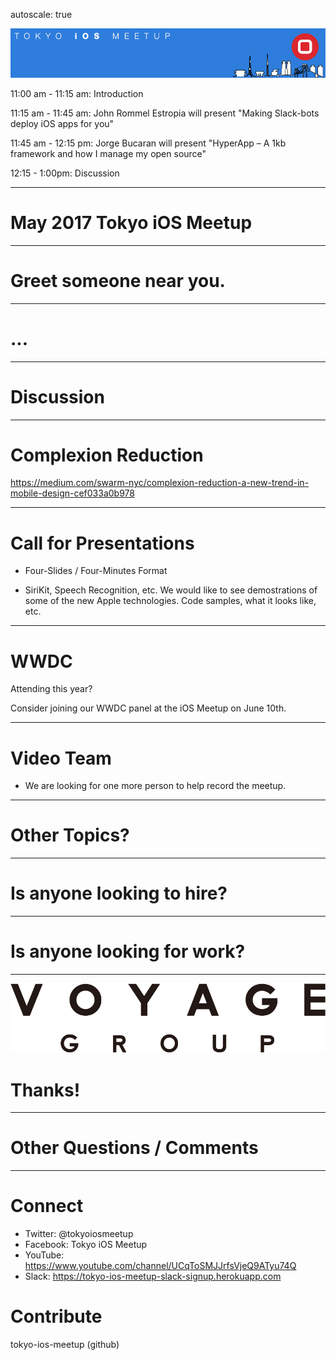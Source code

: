 autoscale: true

![inline](logo.png)

11:00 am - 11:15 am: Introduction

11:15 am - 11:45 am: John Rommel Estropia will present "Making Slack-bots deploy iOS apps for you"

11:45 am - 12:15 pm: Jorge Bucaran will present "HyperApp – A 1kb framework and how I manage my open source"

12:15 - 1:00pm: Discussion

---

# May 2017 Tokyo iOS Meetup

---

# Greet someone near you.

---

# ...

---

# Discussion

---

# Complexion Reduction

https://medium.com/swarm-nyc/complexion-reduction-a-new-trend-in-mobile-design-cef033a0b978

---
# Call for Presentations

- Four-Slides / Four-Minutes Format

- SiriKit, Speech Recognition, etc.  We would like to see demostrations of some of the new Apple technologies.  Code samples, what it looks like, etc.

---

# WWDC

Attending this year?

Consider joining our WWDC panel at the iOS Meetup on June 10th.

---

# Video Team

- We are looking for one more person to help record the meetup.

---

# Other Topics?

---

# Is anyone looking to hire?

---

# Is anyone looking for work?

---

![inline 100%](voyage-group-logo.png)

# Thanks!

---

# Other Questions / Comments

---

# Connect

- Twitter: @tokyoiosmeetup
- Facebook: Tokyo iOS Meetup
- YouTube: https://www.youtube.com/channel/UCqToSMJJrfsVjeQ9ATyu74Q
- Slack: https://tokyo-ios-meetup-slack-signup.herokuapp.com

# Contribute

tokyo-ios-meetup (github)
